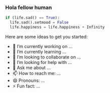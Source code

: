 ### Hola fellow human 
```python
if (life.sad() == True):
  life.sad().setmood = False
  life.happiness = life.happiness + Infinity
```
Here are some ideas to get you started:

- 🔭 I’m currently working on ...
- 🌱 I’m currently learning ...
- 👯 I’m looking to collaborate on ...
- 🤔 I’m looking for help with ...
- 💬 Ask me about ...
- 📫 How to reach me: ...
- 😄 Pronouns: ...
- ⚡ Fun fact: ...
<!--
**Aroson1/Aroson1** is a ✨ _special_ ✨ repository because its `README.md` (this file) appears on your GitHub profile.


-->
